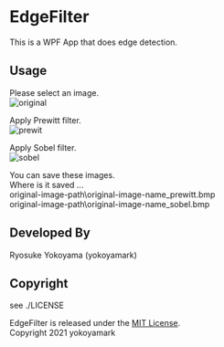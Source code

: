 # EdgeFilter
This is a WPF App that does edge detection.

## Usage
Please select an image.  
![original](https://user-images.githubusercontent.com/33349972/111337644-9877ec80-86b9-11eb-8f2e-6cf2d5949bec.PNG)  

Apply Prewitt filter.  
![prewit](https://user-images.githubusercontent.com/33349972/111337669-9e6dcd80-86b9-11eb-9dbe-892f4f11c15b.PNG)  

Apply Sobel filter.  
![sobel](https://user-images.githubusercontent.com/33349972/111337817-be9d8c80-86b9-11eb-8334-f5012af90b69.PNG)  

You can save these images.  
Where is it saved ...  
original-image-path\original-image-name_prewitt.bmp  
original-image-path\original-image-name_sobel.bmp  

## Developed By
Ryosuke Yokoyama (yokoyamark)  

## Copyright
see ./LICENSE

EdgeFilter is released under the [MIT License](https://github.com/yokoyamark/EdgeFilter/blob/main/LICENSE).  
Copyright 2021 yokoyamark  
